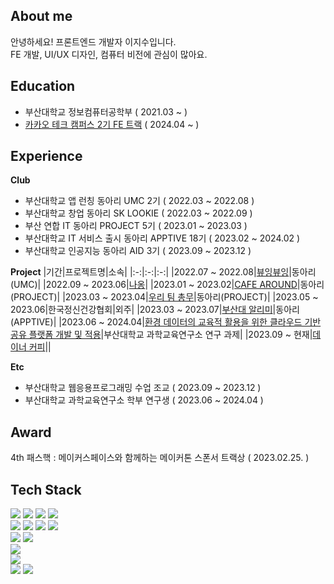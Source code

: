 ## About me
안녕하세요! 프론트엔드 개발자 이지수입니다.<br>FE 개발, UI/UX 디자인, 컴퓨터 비전에 관심이 많아요.

## Education
- 부산대학교 정보컴퓨터공학부 ( 2021.03 ~ )
- [카카오 테크 캠퍼스 2기 FE 트랙](https://www.kakaotechcampus.com/user/index.do) ( 2024.04 ~ )

## Experience
<b>Club</b>
- 부산대학교 앱 런칭 동아리 UMC 2기 ( 2022.03 ~ 2022.08 )   
- 부산대학교 창업 동아리 SK LOOKIE ( 2022.03 ~ 2022.09 )
- 부산 연합 IT 동아리 PROJECT 5기 ( 2023.01 ~ 2023.03 )
- 부산대학교 IT 서비스 출시 동아리 APPTIVE 18기 ( 2023.02 ~ 2024.02 )
- 부산대학교 인공지능 동아리 AID 3기 ( 2023.09 ~ 2023.12 )

<b>Project</b>
|기간|프로젝트명|소속|
|:-:|:-:|:-:|
|2022.07 ~ 2022.08|[뷰잉뷰잉](https://github.com/viewingviewing/front-end-codes)|동아리(UMC)|
|2022.09 ~ 2023.06|[나옹](https://github.com/dlwltn0430/Naong)|
|2023.01 ~ 2023.02|[CAFE AROUND](https://github.com/dlwltn0430/cafe-around-frontend)|동아리(PROJECT)|
|2023.03 ~ 2023.04|[우리 팀 총무](https://github.com/dlwltn0430/dutchpay-calculator)|동아리(PROJECT)|
|2023.05 ~ 2023.06|한국정신건강협회|외주|
|2023.03 ~ 2023.07|[부산대 알리미](https://github.com/ApptiveDev/apptive-18th-team4-frontend)|동아리(APPTIVE)|
|2023.06 ~ 2024.04|[환경 데이터의 교육적 활용을 위한 클라우드 기반 공유 플랫폼 개발 및 적용](https://github.com/EnvEduPNU/EnvEdu_Front)|부산대학교 과학교육연구소 연구 과제|
|2023.09 ~ 현재|[데이너 커피](https://dayner.net/)||

<b>Etc</b>
- 부산대학교 웹응용프로그래밍 수업 조교 ( 2023.09 ~ 2023.12 )
- 부산대학교 과학교육연구소 학부 연구생 ( 2023.06 ~ 2024.04 )

## Award
4th 패스핵 : 메이커스페이스와 함께하는 메이커톤 스폰서 트랙상 ( 2023.02.25. )

## Tech Stack 
<img src="https://img.shields.io/badge/Python-3776AB?style=flat-square&logo=Python&logoColor=white"> <img src="https://img.shields.io/badge/C-A8B9CC?style=flat-square&logo=C&logoColor=white"> <img src="https://img.shields.io/badge/C++-00599C?style=flat-square&logo=C%2B%2B&logoColor=white"> <img src="https://img.shields.io/badge/Java-007396?style=flat-square&logo=Conda-Forge&logoColor=white"><br>
<img src="https://img.shields.io/badge/JavaScript-F7DF1E?style=flat-square&logo=JavaScript&logoColor=white"> <img src="https://img.shields.io/badge/React-61DAFB?style=flat-square&logo=React&logoColor=white"> <img src="https://img.shields.io/badge/Typescript-3178C6?style=flat-square&logo=Typescript&logoColor=white"> <img src="https://img.shields.io/badge/Sass-CC6699?style=flat-square&logo=Sass&logoColor=white"><br>
<img src="https://img.shields.io/badge/Node.js-339933?style=flat-square&logo=Node.js&logoColor=white"> <img src="https://img.shields.io/badge/php-777BB4?style=flat-square&logo=php&logoColor=white"><br>
<img src="https://img.shields.io/badge/Kotlin-7F52FF?style=flat-square&logo=Kotlin&logoColor=white"><br>
<img src="https://img.shields.io/badge/Firebase-FFCA28?style=flat-square&logo=Firebase&logoColor=white"><br>
<img src="https://img.shields.io/badge/PostgreSQL-4169E1?style=flat-square&logo=postgresql&logoColor=white"> <img src="https://img.shields.io/badge/MySQL-4479A1?style=flat-square&logo=mysql&logoColor=white"> 